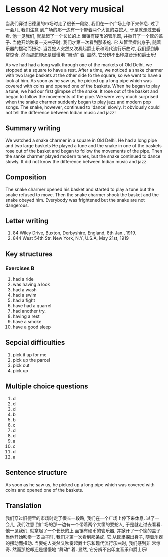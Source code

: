 # Lesson 42 Not very musical

 当我们穿过旧德里的市场时走了很长一段路, 我们在一个广场上停下来休息. 过了一会儿, 我们注意
到广场的那一边有一个带着两个大筐的耍蛇人, 于是就走过去看看. 他一见我们, 就拿起了一个长长的上
面镶有硬币的管乐器, 并掀开了一个筐的盖子. 当他开始吹奏一支曲子时, 我们才第一次看到那条蛇. 它
从筐里探出身子, 随着乐器的摆动而扭动. 当耍蛇人突然又吹奏起爵士乐和现代流行乐曲时, 我们感到非
常惊奇. 然而那蛇却还是缓慢地 “舞动” 着. 显然, 它分辨不出印度音乐和爵士乐!

As we had had a long walk through one of the markets of Old Delhi, we stopped at a square to have a rest.
After a time, we noticed a snake charmer with two large baskets at the other side fo the square, so we went to have a look at him.
As soon as he saw us, he picked up a long pipe which was covered with coins and opened one of the baskets.
When he began to play a tune, we had our first glimpse of the snake.
It rose out of the basket and began to follow the movements of the pipe.
We were very much surprised when the snake charmer suddenly began to play jazz and  modern pop songs.
The snake, however, continued to 'dance' slowly. 
It obviously could not tell the difference between  Indian music and jazz!

## Summary writing

We watched a snake charmer  in a square in Old Delhi.
He had a long pipe and two large baskets
He played a tune and the snake in one of the baskets rose out of the basket and began to follow the movements of the pipe.
Then the sanke charmer played modern tunes, but the snake continued to dance slowly.
It did not know the difference between Indian music and jazz.

## Composition

The snake charmer opened his basket and started to play a tune but the snake refused to move.
Then the snake charmer shook the basket and the snake obeyed him.
Everybody was frightened but the snake are not dangerous.

## Letter writing

1. 84 Wiley Drive,
    Buxton,
    Derbyshire,
    England,
    8th Jan., 1919.
2. 844 West 54th Str.
    New York,
    N.Y,
    U.S.A,
    May 21st, 1919

## Key structures

### Exercises B

1. had a ride
2. was having a look
3. had a wash
4. had a swim
5. had a fight
6. have had a quarrel
7. had another try.
8. having a rest
9. have a smoke
10. have a good sleep

## Sepcial difficulties

1. pick it up for me
2. pick up the parcel
3. pick out
4. pick up

## Multiple choice questions

1. d
2. d
3. d
4. b
5. b
6. c
7. d
8. d
9. a
10. c
11. d
12. a

## Sentence structure

As soon as he saw us, he picked up a long pipe which was covered with coins and opened one of the baskets.

## Translation

我们穿过旧德里的市场时走了很长一段路, 我们在一个广场上停下来休息. 过了一会儿, 我们注意
到广场的那一边有一个带着两个大筐的耍蛇人, 于是就走过去看看. 他一见我们, 就拿起了一个长长的上
面镶有硬币的管乐器, 并掀开了一个筐的盖子. 当他开始吹奏一支曲子时, 我们才第一次看到那条蛇. 它
从筐里探出身子, 随着乐器的摆动而扭动. 当耍蛇人突然又吹奏起爵士乐和现代流行乐曲时, 我们感到非
常惊奇. 然而那蛇却还是缓慢地 “舞动” 着. 显然, 它分辨不出印度音乐和爵士乐!